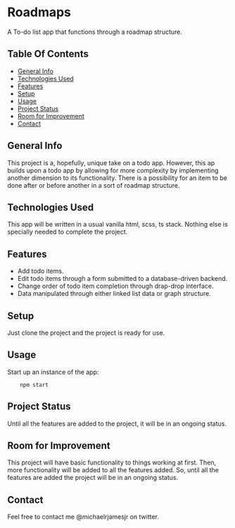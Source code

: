 # Roadmaps
A To-do list app that functions through a roadmap structure.

## Table Of Contents
* [General Info](#general-info)
* [Technologies Used](#technologies-used)
* [Features](#features)
* [Setup](#setup)
* [Usage](#usage)
* [Project Status](#project-status)
* [Room for Improvement](#room-for-improvement)
* [Contact](#contact)

## General Info
This project is a, hopefully, unique take on a todo app. However, this ap builds upon a todo app by allowing for more complexity by implementing another dimension to its functionality. There is a possibility for an item to be done after or before another in a sort of roadmap structure.

## Technologies Used
This app will be written in a usual vanilla html, scss, ts stack. Nothing else is specially needed to complete the project.

## Features
* Add todo items. 
* Edit todo items through a form submitted to a database-driven backend.
* Change order of todo item completion through drap-drop interface.
* Data manipulated through either linked list data or graph structure.

## Setup
Just clone the project and the project is ready for use.

## Usage
Start up an instance of the app:
```
    npm start
```

## Project Status
Until all the features are added to the project, it will be in an ongoing status.

## Room for Improvement
This project will have basic functionality to things working at first. Then, more functionality will be added to all the features added. So, until all the features are added the project will be in an ongoing status.

## Contact
Feel free to contact me @michaelrjamesjr on twitter.
